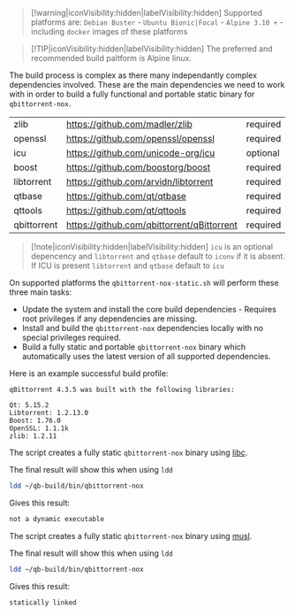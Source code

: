 > [!warning|iconVisibility:hidden|labelVisibility:hidden]
> Supported platforms are: `Debian Buster` - `Ubuntu Bionic|Focal` - `Alpine 3.10 +` - including `docker` images of these platforms

> [!TIP|iconVisibility:hidden|labelVisibility:hidden] The preferred and recommended build paltform is Alpine linux.

The build process is complex as there many independantly complex dependencies involved. These are the main dependencies we need to work with in order to build a fully functional and portable static binary for `qbittorrent-nox`.

|             |                                              |          |
| ----------- | -------------------------------------------- | -------- |
| zlib        | <https://github.com/madler/zlib>             | required |
| openssl     | <https://github.com/openssl/openssl>         | required |
| icu         | <https://github.com/unicode-org/icu>         | optional |
| boost       | <https://github.com/boostorg/boost>          | required |
| libtorrent  | <https://github.com/arvidn/libtorrent>       | required |
| qtbase      | <https://github.com/qt/qtbase>               | required |
| qttools     | <https://github.com/qt/qttools>              | required |
| qbittorrent | <https://github.com/qbittorrent/qBittorrent> | required |

> [!note|iconVisibility:hidden|labelVisibility:hidden]
> `icu` is an optional depencency and `libtorrent` and `qtbase` default to `iconv` if it is absent. If ICU is present `libtorrent` and `qtbase` default to `icu`

On supported platforms the `qbittorrent-nox-static.sh` will perform these three main tasks:

-  Update the system and install the core build dependencies - Requires root privileges if any dependencies are missing.
-  Install and build the `qbittorrent-nox` dependencies locally with no special privileges required.
-  Build a fully static and portable `qbittorrent-nox` binary which automatically uses the latest version of all supported dependencies.

Here is an example successful build profile:

```none
qBittorrent 4.3.5 was built with the following libraries:

Qt: 5.15.2
Libtorrent: 1.2.13.0
Boost: 1.76.0
OpenSSL: 1.1.1k
zlib: 1.2.11
```

<!-- tabs:start -->

<!-- tab: Debian and Ubuntu Linux -->

The script creates a fully static `qbittorrent-nox` binary using [libc](https://www.gnu.org/software/libc/).

The final result will show this when using `ldd`

```bash
ldd ~/qb-build/bin/qbittorrent-nox
```

Gives this result:

```bash
not a dynamic executable
```

<!-- tab:Alpine Linux -->

The script creates a fully static `qbittorrent-nox` binary using [musl](https://wiki.musl-libc.org/).

The final result will show this when using `ldd`

```bash
ldd ~/qb-build/bin/qbittorrent-nox
```

Gives this result:

```bash
statically linked
```

<!-- tabs:end -->
